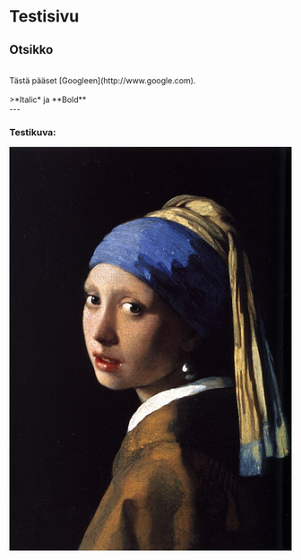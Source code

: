 # Testisivu

## Otsikko

<br>
Tästä pääset [Googleen](http://www.google.com).
<br>
<br>
>*Italic* ja **Bold**
<br>
---
<br>

### Testikuva:
<img src="kuva.jpg">

